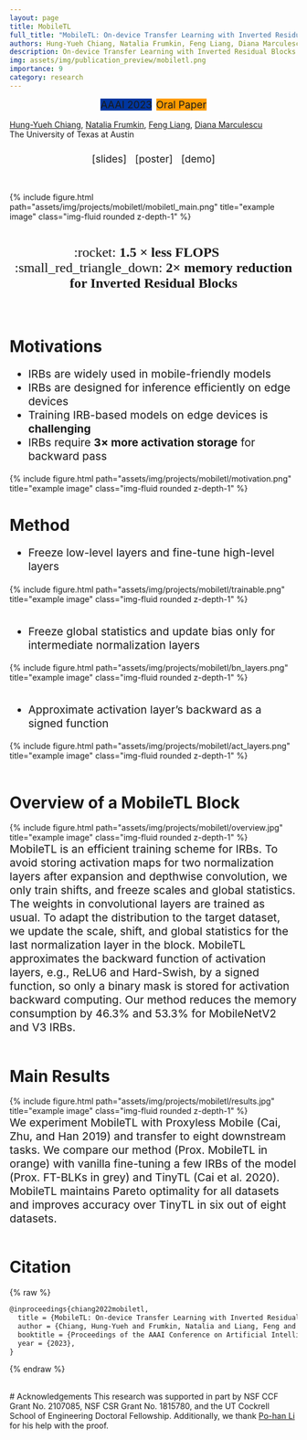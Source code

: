 ```yaml
---
layout: page
title: MobileTL
full_title: "MobileTL: On-device Transfer Learning with Inverted Residual Blocks"
authors: Hung-Yueh Chiang, Natalia Frumkin, Feng Liang, Diana Marculescu
description: On-device Transfer Learning with Inverted Residual Blocks
img: assets/img/publication_preview/mobiletl.png
importance: 9
category: research
---
```


<div style="text-align: center; padding-bottom: 1rem;">
<abbr class="badge" style="background-color:#00369f; margin-left:0.1rem; margin-right:0.1rem; font-size:1.1rem;">AAAI 2023</abbr>
<abbr class="badge" style="background-color:#FF9B00; margin-left:0.1rem; margin-right:0.1rem; font-size:1.1rem;">Oral Paper</abbr>
</div>

<div class="authors"> <a href="https://hychiang.info">Hung-Yueh Chiang</a>, <a href="https://www.nfrumkin.com/">Natalia Frumkin</a>, <a href="https://jeff-liangf.github.io/">Feng Liang</a>, <a href="https://users.ece.utexas.edu/~dianam/">Diana Marculescu</a></div>
<div class="authors" style="padding-bottom: 0.5em;">The University of Texas at Austin</div>

<div style="text-align: center; padding-bottom: 0.9em;">
<p style="font-size:1.1rem;">[slides] &nbsp; [poster] &nbsp; [demo]</p>
</div>


<br>
<div class="row">
    <div class="col-sm mt-3 mt-md-0">
        {% include figure.html path="assets/img/projects/mobiletl/mobiletl_main.png" title="example image" class="img-fluid rounded z-depth-1" %}
    </div>
</div>
<br>

<div style="text-align: center;">
    <p style="font-family: cursive; font-size:1.5rem">
    :rocket: <b>1.5 <span>&#215;</span> less FLOPS </b> &nbsp; &nbsp;
    :small_red_triangle_down: <b>2<span>&#215;</span> memory reduction for Inverted Residual Blocks</b>
    </p>
</div>

<br>

# Motivations

<div class="row">
    <div class="col-sm mt-3 mt-md-0">
    <ul style="font-size:1.2rem">
        <li>IRBs are widely used in mobile-friendly models</li>
        <li>IRBs are designed for inference efficiently on edge devices</li>
        <li>Training IRB-based models on edge devices is <b>challenging</b></li>
        <li>IRBs require <b>3<span>&#215;</span> more activation storage</b> for backward pass</li>
    </ul>
    </div>
    <div class="col-sm mt-3 mt-md-0">
        {% include figure.html path="assets/img/projects/mobiletl/motivation.png" title="example image" class="img-fluid rounded z-depth-1" %}
    </div>
</div>

# Method

<ul style="font-size:1.2rem">
<li>Freeze low-level layers and fine-tune high-level layers</li>
</ul>
<div class="row">
    <div class="col-sm mt-3 mt-md-0">
        {% include figure.html path="assets/img/projects/mobiletl/trainable.png" title="example image" class="img-fluid rounded z-depth-1" %}
    </div>
</div>
<br>
<ul style="font-size:1.2rem">
<li>Freeze global statistics and update bias only for intermediate normalization layers</li>
</ul>
<div class="row">
    <div class="col-sm mt-3 mt-md-0">
        {% include figure.html path="assets/img/projects/mobiletl/bn_layers.png" title="example image" class="img-fluid rounded z-depth-1" %}
    </div>
</div>
<br>
<ul style="font-size:1.2rem">
<li>Approximate activation layer’s backward as a signed function</li>
</ul>
<div class="row">
    <div class="col-sm mt-3 mt-md-0">
        {% include figure.html path="assets/img/projects/mobiletl/act_layers.png" title="example image" class="img-fluid rounded z-depth-1" %}
    </div>
</div>
<br>

# Overview of a MobileTL Block

<div class="row">
    <div class="col-sm mt-3 mt-md-0">
        {% include figure.html path="assets/img/projects/mobiletl/overview.jpg" title="example image" class="img-fluid rounded z-depth-1" %}
    </div>
</div>
<div class="rows" style="font-size:1.2rem">
MobileTL is an efficient training scheme for IRBs. To avoid storing activation maps for two normalization layers after expansion and depthwise convolution, we only train shifts, and freeze scales and global statistics. The weights in convolutional layers are trained as usual. To adapt the distribution to the target dataset, we update the scale, shift, and global statistics for the last normalization layer in the block. MobileTL approximates the backward function of activation layers, e.g., ReLU6 and Hard-Swish, by a signed function, so only a binary mask is stored for activation backward computing. Our method reduces the memory consumption by 46.3% and 53.3% for MobileNetV2 and V3 IRBs.
</div>

<br>

# Main Results

<div class="row">
    <div class="col-sm mt-3 mt-md-0">
        {% include figure.html path="assets/img/projects/mobiletl/results.jpg" title="example image" class="img-fluid rounded z-depth-1" %}
    </div>
</div>

<div class="rows" style="font-size:1.2rem">
We experiment MobileTL with Proxyless Mobile (Cai, Zhu, and Han 2019) and transfer to eight downstream tasks.
We compare our method (Prox. MobileTL in orange) with vanilla fine-tuning a few IRBs of the model (Prox. FT-BLKs in grey)
and TinyTL (Cai et al. 2020). MobileTL maintains Pareto optimality for all datasets and improves accuracy over TinyTL in six
out of eight datasets.
</div>
<br>

# Citation
{% raw %}
```latex
@inproceedings{chiang2022mobiletl,
  title = {MobileTL: On-device Transfer Learning with Inverted Residual Blocks},
  author = {Chiang, Hung-Yueh and Frumkin, Natalia and Liang, Feng and Marculescu, Diana},
  booktitle = {Proceedings of the AAAI Conference on Artificial Intelligence (AAAI)},
  year = {2023},
}
```
{% endraw %}

<br>
# Acknowledgements
This research was supported in part by NSF CCF Grant No. 2107085, NSF CSR Grant No. 1815780, and the UT Cockrell School of Engineering Doctoral Fellowship. Additionally, we thank <a href="https://d31003.github.io/">Po-han Li</a> for his help with the proof.
